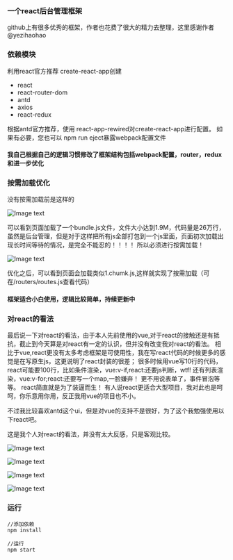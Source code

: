 ### 一个react后台管理框架

github上有很多优秀的框架，作者也花费了很大的精力去整理，这里感谢作者@yezihaohao

### 依赖模块
利用react官方推荐 create-react-app创建
* react
* react-router-dom
* antd
* axios
* react-redux

根据antd官方推荐，使用 react-app-rewired对create-react-app进行配置。
如果有必要，您也可以 npm run eject暴露webpack配置文件

#### 我自己根据自己的逻辑习惯修改了框架结构包括webpack配置，router，redux和进一步优化

### 按需加载优化 

没有按需加载前是这样的

![Image text](../../../bigbigqiang/raw/master/imgs/pre.png)
   
可以看到页面加载了一个bundle.js文件，文件大小达到1.9M，代码量是26万行，虽然是后台管理，但是对于这样把所有js全部打包到一个js里面，页面初次加载出现长时间等待的情况，是完全不能忍的！！！！
所以必须进行按需加载！
   
![Image text](../../../bigbigqiang/raw/master/imgs/after.png)
   
优化之后，可以看到页面会加载类似1.chumk.js,这样就实现了按需加载（可在/routers/routes.js查看代码）

#### 框架适合小白使用，逻辑比较简单，持续更新中

### 对react的看法

最后说一下对react的看法，由于本人先前使用的vue,对于react的接触还是有抵抗，截止到今天算是对react有一定的认识，但并没有改变我对react的看法。
相比于vue,react更没有太多考虑框架是可使用性，我在写react代码的时候更多的感觉是在写原生js，这更说明了react封装的很差；
很多时候用vue写10行的代码，react可能要100行，比如条件渲染，vue:v-if,react:还要js判断，wtf!
还有列表渲染，vue:v-for;react:还要写一个map,一脸嫌弃！
更不用说表单了，事件冒泡等等。
react简直就是为了装逼而生！
有人说react更适合大型项目，我对此也是呵呵，你乐意用你用，反正我用vue的项目也不小。

不过我比较喜欢antd这个ui，但是对vue的支持不是很好，为了这个我勉强使用以下react吧。

这是我个人对react的看法，并没有太大反感，只是客观比较。


![Image text](../../../bigbigqiang/raw/master/imgs/ban.png)

![Image text](../../../bigbigqiang/raw/master/imgs/button.png)

![Image text](../../../bigbigqiang/raw/master/imgs/form.png)

![Image text](../../../bigbigqiang/raw/master/imgs/table.png)

### 运行

```
//添加依赖
npm install

//运行
npm start

```